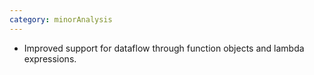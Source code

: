 ```yaml
---
category: minorAnalysis
---
```

* Improved support for dataflow through function objects and lambda expressions.